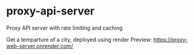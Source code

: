 # proxy-api-server
Proxy API server with rate limiting and caching

Get a temparture of a city, deployed using render
Preview: https://proxy-web-server.onrender.com/
